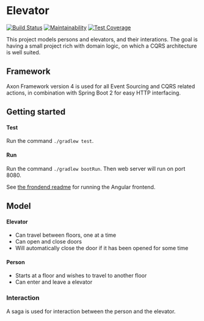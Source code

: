 
# Elevator

[![Build Status](https://hiddewie.semaphoreci.com/badges/Elevator.svg)](https://hiddewie.semaphoreci.com/projects/Elevator)
[![Maintainability](https://api.codeclimate.com/v1/badges/641409c7c9336f1c0388/maintainability)](https://codeclimate.com/github/hiddewie/Elevator/maintainability) [![Test Coverage](https://api.codeclimate.com/v1/badges/641409c7c9336f1c0388/test_coverage)](https://codeclimate.com/github/hiddewie/Elevator/test_coverage)


This project models persons and elevators, and their interations. The goal is having a small project rich with domain logic, on which a CQRS architecture is well suited.

## Framework

Axon Framework version 4 is used for all Event Sourcing and CQRS related actions, in combination with Spring Boot 2 for easy HTTP interfacing.

## Getting started

#### Test

Run the command `./gradlew test`.

#### Run

Run the command `./gradlew bootRun`. Then web server will run on port 8080.

See [the frondend readme](web/README.md) for running the Angular frontend.

## Model

#### Elevator

- Can travel between floors, one at a time
- Can open and close doors
- Will automatically close the door if it has been opened for some time

#### Person

- Starts at a floor and wishes to travel to another floor
- Can enter and leave a elevator

### Interaction

A saga is used for interaction between the person and the elevator.
